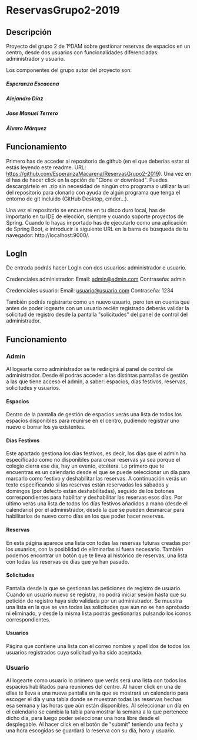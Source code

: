 # ReservasGrupo2-2019
## Descripción
Proyecto del grupo 2 de 1ºDAM sobre gestionar reservas de espacios en un centro, desde dos usuarios con funcionalidades diferenciadas: administrador y usuario. 

Los componentes del grupo autor del proyecto son:
##### Esperanza Escacena
##### Alejandro Díaz
##### Jose Manuel Terrero
##### Álvaro Márquez

## Funcionamiento
Primero has de acceder al repositorio de github (en el que deberías estar si estás leyendo este readme. URL: https://github.com/EsperanzaMacarena/ReservasGrupo2-2019). Una vez en él has de hacer click en la opción de "Clone or download". Puedes descargártelo en .zip sin necesidad de ningún otro programa o utilizar la url del repositorio para clonarlo con ayuda de algún programa que tenga el entorno de git incluido (GitHub Desktop, cmder...). 

Una vez el repositorio se encuentre en tu disco duro local, has de importarlo en tu IDE de elección, siempre y cuando soporte proyectos de Spring. Cuando lo hayas importado has de ejecutarlo como una aplicación de Spring Boot, e introducir la siguiente URL en la barra de búsqueda de tu navegador: http://localhost:9000/.

## LogIn
De entrada podrás hacer LogIn con dos usuarios: administrador e usuario.

Credenciales administrador:
Email: admin@admin.com
Contraseña: admin

Credenciales usuario:
Email: usuario@usuario.com
Contraseña: 1234

También podrás registrarte como un nuevo usuario, pero ten en cuenta que antes de poder logearte con un usuario recién registrado deberás validar la solicitud de registro desde la pantalla "solicitudes" del panel de control del administrador.

## Funcionamiento

### Admin
Al logearte como administrador se te redirigirá al panel de control de administrador. Desde él podrás acceder a las distintas pantallas de gestión a las que tiene acceso el admin, a saber: espacios, días festivos, reservas, solicitudes y usuarios.

#### Espacios
Dentro de la pantalla de gestión de espacios verás una lista de todos los espacios disponibles para reunirse en el centro, pudiendo registrar uno nuevo o borrar los ya existentes.

#### Días Festivos
Este apartado gestiona los días festivos, es decir, los días que el admin ha especificado como no disponibles para crear reservas ya sea porque el colegio cierra ese día, hay un evento, etcétera. Lo primero que te encuentras es un calendario desde el que se puede seleccionar un día para marcarlo como festivo y deshabilitar las reservas. A continuación verás un texto especificando si las reservas están reservadas los sábados y domingos (por defecto están deshabilitadas), seguido de los botones correspondientes para habilitar y deshabilitar las reservas esos días. Por último verás una lista de todos los días festivos añadidos a mano (desde el calendario) por el administrador, desde la que se pueden desmarcar para habilitarlos de nuevo como días en los que poder hacer reservas.

#### Reservas
En esta página aparece una lista con todas las reservas futuras creadas por los usuarios, con la posiblidad de eliminarlas si fuera necesario. También podemos encontrar un botón que te lleva al histórico de reservas, una lista con todas las reservas de días que ya han pasado.

#### Solicitudes
Pantalla desde la que se gestionan las peticiones de registro de usuario. Cuando un usuario nuevo se registra, no podrá iniciar sesión hasta que su petición de registro haya sido validada por un administrador. Se muestra una lista en la que se ven todas las solicitudes que aún no se han aprobado ni eliminado, y desde la misma lista podrás gestionarlas pulsando los iconos correspondientes.

#### Usuarios
Página que contiene una lista con el correo nombre y apellidos de todos los usuarios registrados cuya solicitud ya ha sido aceptada.

### Usuario
Al logearte como usuario lo primero que verás será una lista con todos los espacios habilitados para reuniones del centro. Al hacer click en una de ellas te lleva a una nueva pantalla en la que se mostrará un calendario para escoger el día y una tabla donde se muestran todas las reservas hechas esa semana y las horas que aún están disponibles. Al seleccionar un día en el calendario se cambia la tabla para mostrar la semana a la que pertenece dicho día, para luego poder seleccionar una hora libre desde el desplegable. Al hacer click en el botón de "submit" teniendo una fecha y una hora escogidas se guardará la reserva con su día, hora y usuario.